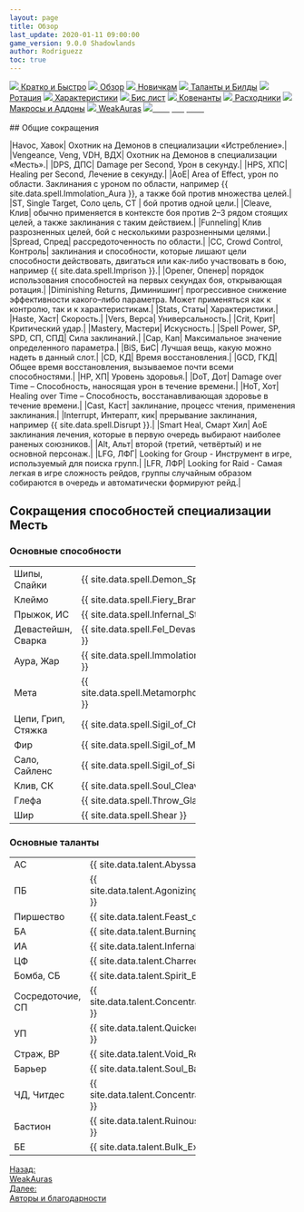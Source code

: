 ```yaml
---
layout: page
title: Обзор
last_update: 2020-01-11 09:00:00
game_version: 9.0.0 Shadowlands
author: Rodriguezz
toc: true
---
```


<div id="smooth-nav-outer">
<a href="{{ site.url }}/guide/vengeance/quick_faq.html"><img src="https://wow.zamimg.com/images/wow/icons/medium/wow_token01.jpg"> Кратко и Быстро</a>
<a href="{{ site.url }}/guide/vengeance/overview.html"><img src="https://wow.zamimg.com/images/wow/icons/medium/inv_misc_spyglass_02.jpg"> Обзор</a>
<a href="{{ site.url }}/guide/vengeance/beginners.html"><img src="https://wow.zamimg.com/images/wow/icons/medium/spell_lifegivingseed.jpg"> Новичкам</a>
<a href="{{ site.url }}/guide/vengeance/talent-builds.html"><img src="https://wow.zamimg.com/images/wow/icons/medium/ability_marksmanship.jpg"> Таланты и Билды</a>
<a href="{{ site.url }}/guide/vengeance/rotation-priority.html"><img src="https://wow.zamimg.com/images/wow/icons/medium/wow_token01.jpg"> Ротация</a>
<a href="{{ site.url }}/guide/vengeance/stats.html"><img src="https://wow.zamimg.com/images/wow/icons/medium/inv_inscription_80_warscroll_intellect.jpg"> Характеристики</a>
<a href="{{ site.url }}/guide/vengeance/gear.html"><img src="https://wow.zamimg.com/images/wow/icons/medium/inv_chest_chain_03.jpg"> Бис лист</a>
<a href="{{ site.url }}/guide/vengeance/covenant.html"><img src="https://wow.zamimg.com/images/wow/icons/medium/wow_token01.jpg"> Ковенанты</a>
<a href="{{ site.url }}/guide/vengeance/consumables.html"><img src="https://wow.zamimg.com/images/wow/icons/medium/inv_potion_92.jpg"> Расходники</a>
<a href="{{ site.url }}/guide/vengeance/macros-addons.html"><img src="https://wow.zamimg.com/images/wow/icons/medium/inv_eng_gearspringparts.jpg"> Макросы и Аддоны</a>
<a href="{{ site.url }}/guide/vengeance/weakauras.html"><img src="https://wow.zamimg.com/images/wow/icons/medium/spell_holy_auramastery.jpg"> WeakAuras</a>
<a href="{{ site.url }}/guide/vengeance/common-terms.html"><img src="https://wow.zamimg.com/images/wow/icons/medium/ui_chat.jpg"><span style="color: white;"> Сокращения</span></a>
</div>
<br>
## Общие сокращения

|Havoc, Хавок| Охотник на Демонов в специализации «Истребление».|
|Vengeance, Veng, VDH, ВДХ| Охотник на Демонов в специализации «Месть».|
|DPS, ДПС| Damage per Second, Урон в секунду.|
|HPS, ХПС| Healing per Second, Лечение в секунду.|
|AoE| Area of Effect, урон по области. Заклинания с уроном по области, например {{ site.data.spell.Immolation_Aura }}, а также бой против множества целей.|
|ST, Single Target, Соло цель, СТ | бой против одной цели.|
|Cleave, Клив| обычно применяется в контексте боя против 2–3 рядом стоящих целей, а также заклинания с таким действием.|
|Funneling| Клив разрозненных целей, бой с несколькими разрозненными целями.|
|Spread, Спред| рассредоточенность по области.|
|СС, Crowd Control, Контроль| заклинания и способности, которые лишают цели способности действовать, двигаться или как-либо участвовать в бою, например {{ site.data.spell.Imprison }}.|
|Opener, Опенер| порядок использования способностей на первых секундах боя, открывающая ротация.|
|Diminishing Returns, Диминишинг| прогрессивное снижение эффективности какого–либо параметра. Может применяться как к контролю, так и к характеристикам.|
|Stats, Статы| Характеристики.|
|Haste, Хаст| Скорость.|
|Vers, Верса| Универсальность.|
|Crit, Крит| Критический удар.|
|Mastery, Мастери| Искусность.|
|Spell Power, SP, SPD, СП, СПД| Сила заклинаний.|
|Cap, Кап| Максимальное значение определенного параметра.|
|BiS, БиС| Лучшая вещь, какую можно надеть в данный слот.|
|CD, КД| Время восстановления.|
|GCD, ГКД| Общее время восстановления, вызываемое почти всеми способностями.|
|HP, ХП| Уровень здоровья.|
|DoT, Дот| Damage over Time – Способность, наносящая урон в течение времени.|
|HoT, Хот| Healing over Time – Способность, восстанавливающая здоровье в течение времени.|
|Cast, Каст| заклинание, процесс чтения, применения заклинания.|
|Interrupt, Интерапт, кик| прерывание заклинания, например {{ site.data.spell.Disrupt }}.|
|Smart Heal, Смарт Хил| АоЕ заклинания лечения, которые в первую очередь выбирают наиболее раненых союзников.|
|Alt, Альт| второй (третий, четвёртый) и не основной персонаж.|
|LFG, ЛФГ| Looking for Group - Инструмент в игре, используемый для поиска групп.|
|LFR, ЛФР| Looking for Raid - Самая легкая в игре сложность рейдов, группы случайным образом собираются в очередь и автоматически формируют рейд.|

## Сокращения способностей специализации Месть

### Основные способности

<table style="width:65%;">
  <tr>
    <td>Шипы, Спайки</td>
    <td>{{ site.data.spell.Demon_Spikes }}</td>
  </tr>
  <tr>
    <td>Клеймо</td>
    <td>{{ site.data.spell.Fiery_Brand }}</td>
  </tr>
  <tr>
    <td>Прыжок, ИС</td>
    <td>{{ site.data.spell.Infernal_Strike }}</td>
  </tr>
  <tr>
    <td>Девастейшн, Сварка</td>
    <td>{{ site.data.spell.Fel_Devastation }}</td>
  </tr>
  <tr>
    <td>Аура, Жар</td>
    <td>{{ site.data.spell.Immolation_Aura }}</td>
  </tr>
  <tr>
    <td>Мета</td>
    <td>{{ site.data.spell.MetamorphosisVDH }}</td>
  </tr>
  <tr>
    <td>Цепи, Грип,<br> Стяжка</td>
    <td>{{ site.data.spell.Sigil_of_Chains }}</td>
  </tr>
  <tr>
    <td>Фир</td>
    <td>{{ site.data.spell.Sigil_of_Misery }}</td>
  </tr>
  <tr>
    <td>Сало, Сайленс</td>
    <td>{{ site.data.spell.Sigil_of_Silence }}</td>
  </tr>
  <tr>
    <td>Клив, СК</td>
    <td>{{ site.data.spell.Soul_Cleave }}</td>
  </tr>
  <tr>
    <td>Глефа</td>
    <td>{{ site.data.spell.Throw_Glaive }}</td>
  </tr>
  <tr>
    <td>Шир</td>
    <td>{{ site.data.spell.Shear }}</td>
  </tr>
</table>

### Основные таланты
<table style="width:65%;">
  <tr>
    <td>АС</td>
    <td>{{ site.data.talent.Abyssal_Strike }}</td>
  </tr>
  <tr>
    <td>ПБ</td>
    <td>{{ site.data.talent.Agonizing_Flames }}</td>
  </tr>
  <tr>
    <td>Пиршество</td>
    <td>{{ site.data.talent.Feast_of_Souls }}</td>
  </tr>
  <tr>
    <td>БА</td>
    <td>{{ site.data.talent.Burning_Alive }}</td>
  </tr>
  <tr>
    <td>ИА </td>
    <td>{{ site.data.talent.Infernal_Armor }}</td>
  </tr>
  <tr>
    <td>ЦФ</td>
    <td>{{ site.data.talent.Charred_Flesh }}</td>
  </tr>
  <tr>
    <td>Бомба, СБ</td>
    <td>{{ site.data.talent.Spirit_Bomb }}</td>
  </tr>
  <tr>
    <td>Сосредоточие, СП</td>
    <td>{{ site.data.talent.Concentrated_Sigils }}</td>
  </tr>
    <tr>
    <td>УП</td>
    <td>{{ site.data.talent.Quickened_Sigils }}</td>
  </tr>
    <tr>
    <td>Страж, ВР</td>
    <td>{{ site.data.talent.Void_Reaver }}</td>
  </tr>
    <tr>
    <td>Барьер</td>
    <td>{{ site.data.talent.Soul_Barrier }}</td>
  </tr>
    <tr>
    <td>ЧД, Читдес</td>
    <td>{{ site.data.talent.Concentrated_Sigils }}</td>
  </tr>
    <tr>
    <td>Бастион</td>
    <td>{{ site.data.talent.Ruinous_Bulwark }}</td>
  </tr>
   <tr>
    <td>БЕ</td>
    <td>{{ site.data.talent.Bulk_Extraction }}</td>
  </tr>
</table>

<div class="minibox minibox-left"><a href="{{ site.url }}/guide/vengeance/weakauras.html">Назад:<br>WeakAuras</a></div> 
<div class="minibox"><a href="{{ site.url }}/patreon/thanks.html">Далее:<br>Авторы и благодарности</a></div>